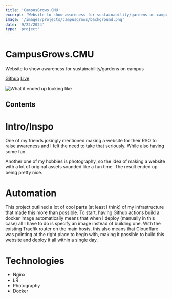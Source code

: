 ```yaml
--- 
title: 'CampusGrows.CMU' 
excerpt: 'Website to show awareness for sustainability/gardens on campus'
image: '/images/projects/campusgrows/background.png'
date: '9/22/2024'
type: 'project'
--- 
```


# CampusGrows.CMU 
Website to show awareness for sustainability/gardens on campus

[Github](https://github.com/meyersa/campusgrows)
[Live](https://campusgrows.com)

![What it ended up looking like](/images/projects/campusgrows/background.png)

## Contents 

# Intro/Inspo

One of my friends jokingly mentioned making a website for their RSO to raise awareness and I felt the need to take that seriously. While also having some fun. 

Another one of my hobbies is photography, so the idea of making a website with a lot of original assets sounded like a fun time. The result ended up being pretty nice. 

# Automation 

This project outlined a lot of cool parts (at least I think) of my infrastructure that made this more than possible. To start, having Github actions build a docker image automatically means that when I deploy (manually in this case) all I have to do is specify an image instead of building one. With the existing Traefik router on the main hosts, this also means that Cloudflare was pointing at the right place to begin with, making it possible to build this website and deploy it all within a single day. 

# Technologies 

- Nginx
- LR
- Photography 
- Docker